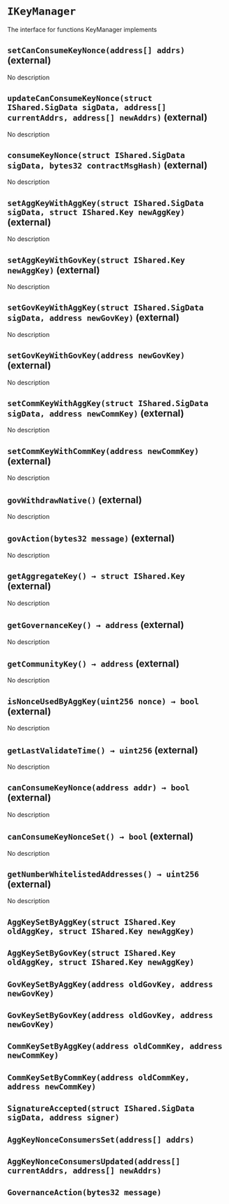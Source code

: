 # `IKeyManager`

  The interface for functions KeyManager implements

## `setCanConsumeKeyNonce(address[] addrs)` (external)

No description

## `updateCanConsumeKeyNonce(struct IShared.SigData sigData, address[] currentAddrs, address[] newAddrs)` (external)

No description

## `consumeKeyNonce(struct IShared.SigData sigData, bytes32 contractMsgHash)` (external)

No description

## `setAggKeyWithAggKey(struct IShared.SigData sigData, struct IShared.Key newAggKey)` (external)

No description

## `setAggKeyWithGovKey(struct IShared.Key newAggKey)` (external)

No description

## `setGovKeyWithAggKey(struct IShared.SigData sigData, address newGovKey)` (external)

No description

## `setGovKeyWithGovKey(address newGovKey)` (external)

No description

## `setCommKeyWithAggKey(struct IShared.SigData sigData, address newCommKey)` (external)

No description

## `setCommKeyWithCommKey(address newCommKey)` (external)

No description

## `govWithdrawNative()` (external)

No description

## `govAction(bytes32 message)` (external)

No description

## `getAggregateKey() → struct IShared.Key` (external)

No description

## `getGovernanceKey() → address` (external)

No description

## `getCommunityKey() → address` (external)

No description

## `isNonceUsedByAggKey(uint256 nonce) → bool` (external)

No description

## `getLastValidateTime() → uint256` (external)

No description

## `canConsumeKeyNonce(address addr) → bool` (external)

No description

## `canConsumeKeyNonceSet() → bool` (external)

No description

## `getNumberWhitelistedAddresses() → uint256` (external)

No description

## `AggKeySetByAggKey(struct IShared.Key oldAggKey, struct IShared.Key newAggKey)`

## `AggKeySetByGovKey(struct IShared.Key oldAggKey, struct IShared.Key newAggKey)`

## `GovKeySetByAggKey(address oldGovKey, address newGovKey)`

## `GovKeySetByGovKey(address oldGovKey, address newGovKey)`

## `CommKeySetByAggKey(address oldCommKey, address newCommKey)`

## `CommKeySetByCommKey(address oldCommKey, address newCommKey)`

## `SignatureAccepted(struct IShared.SigData sigData, address signer)`

## `AggKeyNonceConsumersSet(address[] addrs)`

## `AggKeyNonceConsumersUpdated(address[] currentAddrs, address[] newAddrs)`

## `GovernanceAction(bytes32 message)`
